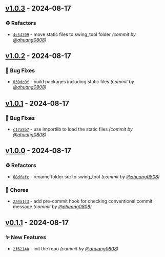 
## [v1.0.3] - 2024-08-17
### :recycle: Refactors
- [`4c54399`](https://github.com/ahuang0808/swing-tool/commit/4c54399c43433f13026204ef00a6cc388533c418) - move static files to swing_tool folder *(commit by [@ahuang0808](https://github.com/ahuang0808))*


## [v1.0.2] - 2024-08-17
### :bug: Bug Fixes
- [`030dc0f`](https://github.com/ahuang0808/swing-tool/commit/030dc0f1cea68dc7d1b5822158fd24e842d7525c) - build packages including static files *(commit by [@ahuang0808](https://github.com/ahuang0808))*


## [v1.0.1] - 2024-08-17
### :bug: Bug Fixes
- [`c17a5b7`](https://github.com/ahuang0808/swing-tool/commit/c17a5b760e92aa4cf15c94cb16c53beef143dca2) - use importlib to load the static files *(commit by [@ahuang0808](https://github.com/ahuang0808))*


## [v1.0.0] - 2024-08-17
### :recycle: Refactors
- [`68dfafc`](https://github.com/ahuang0808/swing-tool/commit/68dfafca669712b85fea90793f41b38479d23cf4) - rename folder src to swing_tool *(commit by [@ahuang0808](https://github.com/ahuang0808))*

### :wrench: Chores
- [`2a4a1c3`](https://github.com/ahuang0808/swing-tool/commit/2a4a1c3e74dbc2a008b1d2a85156d85414756c1f) - add pre-commit hook for checking conventional commit message *(commit by [@ahuang0808](https://github.com/ahuang0808))*


## [v0.1.1] - 2024-08-17
### :sparkles: New Features
- [`2f62140`](https://github.com/ahuang0808/swing-tool/commit/2f6214047316477407a9923a667d9c34f190afa0) - init the repo *(commit by [@ahuang0808](https://github.com/ahuang0808))*

[v0.1.1]: https://github.com/ahuang0808/swing-tool/compare/v0.1.0...v0.1.1
[v1.0.0]: https://github.com/ahuang0808/swing-tool/compare/v0.1.1...v1.0.0
[v1.0.1]: https://github.com/ahuang0808/swing-tool/compare/v1.0.0...v1.0.1
[v1.0.2]: https://github.com/ahuang0808/swing-tool/compare/v1.0.1...v1.0.2
[v1.0.3]: https://github.com/ahuang0808/swing-tool/compare/v1.0.2...v1.0.3
